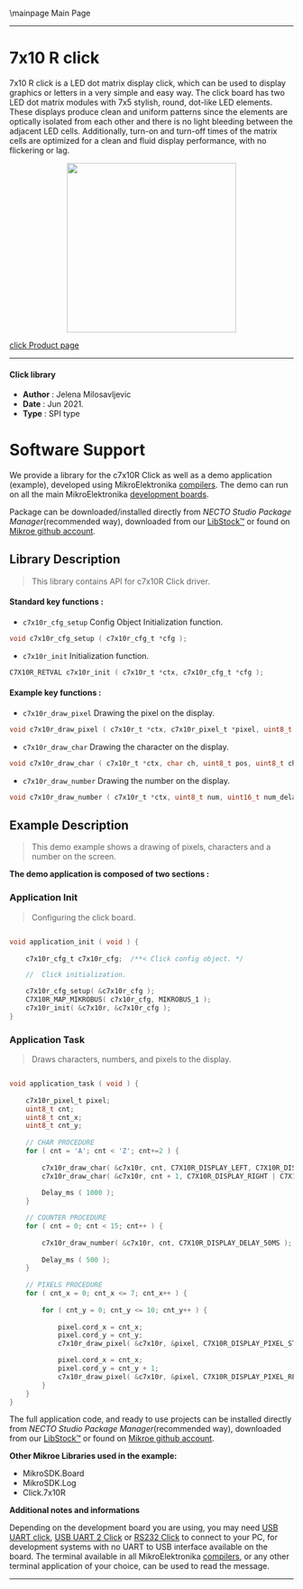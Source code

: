\mainpage Main Page

---
# 7x10 R click

7x10 R click is a LED dot matrix display click, which can be used to display graphics or letters in a very simple and easy way. The click board has two LED dot matrix modules with 7x5 stylish, round, dot-like LED elements. These displays produce clean and uniform patterns since the elements are optically isolated from each other and there is no light bleeding between the adjacent LED cells. Additionally, turn-on and turn-off times of the matrix cells are optimized for a clean and fluid display performance, with no flickering or lag.

<p align="center">
  <img src="https://download.mikroe.com/images/click_for_ide/7x10r_click.png" height=300px>
</p>

[click Product page](https://www.mikroe.com/7x10-r-click)

---


#### Click library

- **Author**        : Jelena Milosavljevic
- **Date**          : Jun 2021.
- **Type**          : SPI type


# Software Support

We provide a library for the c7x10R Click
as well as a demo application (example), developed using MikroElektronika
[compilers](https://www.mikroe.com/necto-studio).
The demo can run on all the main MikroElektronika [development boards](https://www.mikroe.com/development-boards).

Package can be downloaded/installed directly from *NECTO Studio Package Manager*(recommended way), downloaded from our [LibStock&trade;](https://libstock.mikroe.com) or found on [Mikroe github account](https://github.com/MikroElektronika/mikrosdk_click_v2/tree/master/clicks).

## Library Description

> This library contains API for c7x10R Click driver.

#### Standard key functions :

- `c7x10r_cfg_setup` Config Object Initialization function.
```c
void c7x10r_cfg_setup ( c7x10r_cfg_t *cfg );
```

- `c7x10r_init` Initialization function.
```c
C7X10R_RETVAL c7x10r_init ( c7x10r_t *ctx, c7x10r_cfg_t *cfg );
```

#### Example key functions :

- `c7x10r_draw_pixel` Drawing the pixel on the display.
```c
void c7x10r_draw_pixel ( c7x10r_t *ctx, c7x10r_pixel_t *pixel, uint8_t mode, uint8_t px_delay );
```

- `c7x10r_draw_char` Drawing the character on the display.
```c
void c7x10r_draw_char ( c7x10r_t *ctx, char ch, uint8_t pos, uint8_t ch_delay );
```

- `c7x10r_draw_number` Drawing the number on the display.
```c
void c7x10r_draw_number ( c7x10r_t *ctx, uint8_t num, uint16_t num_delay );
```

## Example Description

> This demo example shows a drawing of pixels, characters and a number on the screen.

**The demo application is composed of two sections :**

### Application Init

> Configuring the click board.

```c

void application_init ( void ) {
    
    c7x10r_cfg_t c7x10r_cfg;  /**< Click config object. */

    //  Click initialization.

    c7x10r_cfg_setup( &c7x10r_cfg );
    C7X10R_MAP_MIKROBUS( c7x10r_cfg, MIKROBUS_1 );
    c7x10r_init( &c7x10r, &c7x10r_cfg );
}

```

### Application Task

> Draws characters, numbers, and pixels to the display.

```c

void application_task ( void ) {
    
    c7x10r_pixel_t pixel;
    uint8_t cnt;
    uint8_t cnt_x;
    uint8_t cnt_y;
    
    // CHAR PROCEDURE
    for ( cnt = 'A'; cnt < 'Z'; cnt+=2 ) {
        
        c7x10r_draw_char( &c7x10r, cnt, C7X10R_DISPLAY_LEFT, C7X10R_DISPLAY_DELAY_50MS );
        c7x10r_draw_char( &c7x10r, cnt + 1, C7X10R_DISPLAY_RIGHT | C7X10R_DISPLAY_REFRESH, C7X10R_DISPLAY_DELAY_50MS );
       
        Delay_ms ( 1000 );
    }

    // COUNTER PROCEDURE
    for ( cnt = 0; cnt < 15; cnt++ ) {
        
        c7x10r_draw_number( &c7x10r, cnt, C7X10R_DISPLAY_DELAY_50MS );
        
        Delay_ms ( 500 );
    }
    
    // PIXELS PROCEDURE
    for ( cnt_x = 0; cnt_x <= 7; cnt_x++ ) {
        
        for ( cnt_y = 0; cnt_y <= 10; cnt_y++ ) {
            
            pixel.cord_x = cnt_x;
            pixel.cord_y = cnt_y;
            c7x10r_draw_pixel( &c7x10r, &pixel, C7X10R_DISPLAY_PIXEL_STORAGE, C7X10R_DISPLAY_DELAY_20MS );

            pixel.cord_x = cnt_x;
            pixel.cord_y = cnt_y + 1;
            c7x10r_draw_pixel( &c7x10r, &pixel, C7X10R_DISPLAY_PIXEL_REFRESH, C7X10R_DISPLAY_DELAY_20MS );
        }
    }
}

```

The full application code, and ready to use projects can be installed directly from *NECTO Studio Package Manager*(recommended way), downloaded from our [LibStock&trade;](https://libstock.mikroe.com) or found on [Mikroe github account](https://github.com/MikroElektronika/mikrosdk_click_v2/tree/master/clicks).

**Other Mikroe Libraries used in the example:**

- MikroSDK.Board
- MikroSDK.Log
- Click.7x10R

**Additional notes and informations**

Depending on the development board you are using, you may need
[USB UART click](http://shop.mikroe.com/usb-uart-click),
[USB UART 2 Click](http://shop.mikroe.com/usb-uart-2-click) or
[RS232 Click](http://shop.mikroe.com/rs232-click) to connect to your PC, for
development systems with no UART to USB interface available on the board. The
terminal available in all MikroElektronika
[compilers](http://shop.mikroe.com/compilers), or any other terminal application
of your choice, can be used to read the message.

---
